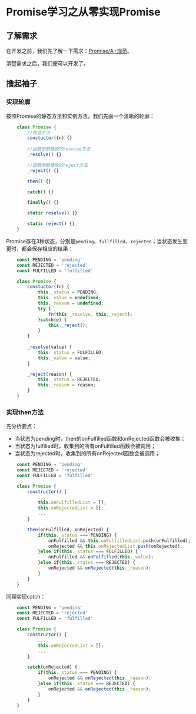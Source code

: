 # Promise学习之从零实现Promise

## 了解需求

在开发之前，我们先了解一下需求：[Promise/A+规范](https://promisesaplus.com/#notes)。

清楚需求之后，我们便可以开发了。

## 撸起袖子

### 实现轮廓

按照Promise的静态方法和实例方法，我们先画一个清晰的轮廓：

```js
    class Promise {
        //构造方法
        constuctor(fn) {}
        
        //函数参数接收的resolve方法
        _resolve() {}

        //函数参数接收的reject方法
        _reject() {}

        then() {}

        catch() {}

        finally() {}

        static resolve() {}

        static reject() {}
    }
```

Promise存在3种状态，分别是`pending`、`fullfilled`、`rejected`；当状态发生变更时，都会保存相应的结果：

```js
    const PENDING = 'pending'
    const REJECTED = 'rejected'
    const FULFILLED = 'fulfilled'

    class Promise {
        constuctor(fn) {
            this._status = PENDING;
            this._value = undefined;
            this._reason = undefined;
            try {
                fn(this._resolve, this._reject);
            }catch(e) {
                this._reject();
            }
        }
        
        _resolve(value) {
            this._status = FULFILLED;
            this._value = value;
        }

        _reject(reason) {
            this._status = REJECTED;
            this._reason = reason;
        }
    }
```

### 实现then方法

先分析要点：

+ 当状态为pending时，then的onFulfilled函数和onRejected函数会被收集；
+ 当状态为fulfilled时，收集到的所有onFulfilled函数会被调用；
+ 当状态为rejected时，收集到的所有onRejected函数会被调用；

```js
    const PENDING = 'pending'
    const REJECTED = 'rejected'
    const FULFILLED = 'fulfilled'

    class Promise {
        constructor() {
            ...
            this.onFulfilledList = [];
            this.onRejectedList = [];
            ...
        }

        then(onFulfilled, onRejected) {
            if(this._status === PENDING) {
                onFulfilled && this.onFulfilledList.push(onFulfilled);
                onRejected && this.onRejectedList.push(onRejected);
            }else if(this._status === FULFILLED) {
                onFulfilled && onFulfilled(this._value);
            }else if(this._status === REJECTED) {
                onRejected && onRejected(this._reason);
            }
        }
    }
```

同理实现catch：

```js
    const PENDING = 'pending'
    const REJECTED = 'rejected'
    const FULFILLED = 'fulfilled'

    class Promise {
        constructor() {
            ...
            this.onRejectedList = [];
            ...
        }

        catch(onRejected) {
            if(this._status === PENDING) {
                onRejected && onRejected(this._reason);
            }else if(this._status === REJECTED) {
                onRejected && onRejected(this._reason);
            }
        }
    }
```




